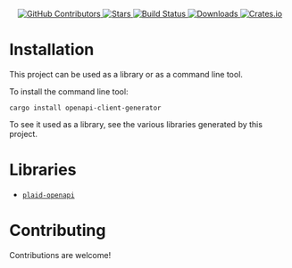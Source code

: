 <div id="top"></div>

<p align="center">
<a href="https://github.com/kurtbuilds/openapi-client-generator/graphs/contributors">
    <img src="https://img.shields.io/github/contributors/kurtbuilds/openapi-client-generator.svg?style=flat-square" alt="GitHub Contributors" />
</a>
<a href="https://github.com/kurtbuilds/openapi-client-generator/stargazers">
    <img src="https://img.shields.io/github/stars/kurtbuilds/openapi-client-generator.svg?style=flat-square" alt="Stars" />
</a>
<a href="https://github.com/kurtbuilds/openapi-client-generator/actions">
    <img src="https://img.shields.io/github/workflow/status/kurtbuilds/openapi-client-generator/test?style=flat-square" alt="Build Status" />
</a>
<a href="https://crates.io/crates/openapi-client-generator">
    <img src="https://img.shields.io/crates/d/openapi-client-generator?style=flat-square" alt="Downloads" />
</a>
<a href="https://crates.io/crates/openapi-client-generator">
    <img src="https://img.shields.io/crates/v/openapi-client-generator?style=flat-square" alt="Crates.io" />
</a>

</p>

# Installation

This project can be used as a library or as a command line tool.

To install the command line tool:

    cargo install openapi-client-generator

To see it used as a library, see the various libraries generated by this project.

# Libraries

* [`plaid-openapi`](https://github.com/kurtbuilds/plaid-openapi)

# Contributing

Contributions are welcome!